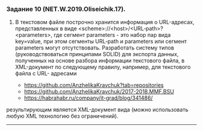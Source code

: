 ### Задание 10 (NET.W.2019.Oliseichik.17).
1. В текстовом файле построчно хранится информация о URL-адресах,
представленных в виде &lt;scheme&gt;://&lt;host&gt;/&lt;URL‐path&gt;?&lt;parameters&gt;, где сегмент
parameters - это набор пар вида key=value, при этом сегменты URL‐path и parameters
или сегмент parameters могут отсутствовать.
Разработать систему типов (руководствоваться принципами SOLID) для
экспорта данных, полученных на основе разбора информации текстового файла, в
XML-документ по следующему правилу, например, для текстового файла с URL-
адресами

    + https://github.com/AnzhelikaKravchuk?tab=repositories
    + https://github.com/AnzhelikaKravchuk/2017-2018.MMF.BSU
    + https://habrahabr.ru/company/it-grad/blog/341486/

результирующим является XML-документ вида (можно использовать любую XML
технологию без ограничений).

---

